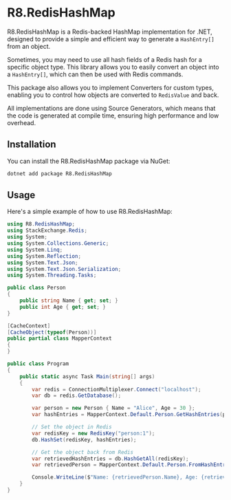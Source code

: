 # R8.RedisHashMap

R8.RedisHashMap is a Redis-backed HashMap implementation for .NET, designed to provide a simple and efficient way to
generate a `HashEntry[]` from an object.

Sometimes, you may need to use all hash fields of a Redis hash for a specific object type. This library allows you to
easily convert an object into a `HashEntry[]`, which can then be used with Redis commands.

This package also allows you to implement Converters for custom types, enabling you to control how objects are converted
to `RedisValue` and back.

All implementations are done using Source Generators, which means that the code is generated at compile time, ensuring
high performance and low overhead.

## Installation

You can install the R8.RedisHashMap package via NuGet:

```bash
dotnet add package R8.RedisHashMap
```

## Usage

Here's a simple example of how to use R8.RedisHashMap:

```csharp
using R8.RedisHashMap;
using StackExchange.Redis;
using System;
using System.Collections.Generic;
using System.Linq;
using System.Reflection;
using System.Text.Json;
using System.Text.Json.Serialization;
using System.Threading.Tasks;

public class Person
{
    public string Name { get; set; }
    public int Age { get; set; }
}

[CacheContext]
[CacheObject(typeof(Person))]
public partial class MapperContext
{
}

public class Program
{
    public static async Task Main(string[] args)
    {
        var redis = ConnectionMultiplexer.Connect("localhost");
        var db = redis.GetDatabase();

        var person = new Person { Name = "Alice", Age = 30 };
        var hashEntries = MapperContext.Default.Person.GetHashEntries(person);

        // Set the object in Redis
        var redisKey = new RedisKey("person:1");
        db.HashSet(redisKey, hashEntries);

        // Get the object back from Redis
        var retrievedHashEntries = db.HashGetAll(redisKey);
        var retrievedPerson = MapperContext.Default.Person.FromHashEntries(retrievedHashEntries);

        Console.WriteLine($"Name: {retrievedPerson.Name}, Age: {retrievedPerson.Age}");
    }
}
```